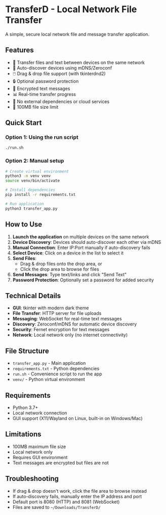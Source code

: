 # TransferD - Local Network File Transfer

A simple, secure local network file and message transfer application.

## Features

- 🔄 Transfer files and text between devices on the same network
- 🎯 Auto-discover devices using mDNS/Zeroconf
- 🖱️ Drag & drop file support (with tkinterdnd2)
- 🔒 Optional password protection
- 🔐 Encrypted text messages
- 📊 Real-time transfer progress
- 🚫 No external dependencies or cloud services
- 📏 100MB file size limit

## Quick Start

### Option 1: Using the run script
```bash
./run.sh
```

### Option 2: Manual setup
```bash
# Create virtual environment
python3 -m venv venv
source venv/bin/activate

# Install dependencies
pip install -r requirements.txt

# Run application
python3 transfer_app.py
```

## How to Use

1. **Launch the application** on multiple devices on the same network
2. **Device Discovery**: Devices should auto-discover each other via mDNS
3. **Manual Connection**: Enter IP:Port manually if auto-discovery fails
4. **Select Device**: Click on a device in the list to select it
5. **Send Files**: 
   - Drag & drop files onto the drop area, or
   - Click the drop area to browse for files
6. **Send Messages**: Type text/links and click "Send Text"
7. **Password Protection**: Optionally set a password for added security

## Technical Details

- **GUI**: tkinter with modern dark theme
- **File Transfer**: HTTP server for file uploads
- **Messaging**: WebSocket for real-time text messages
- **Discovery**: Zeroconf/mDNS for automatic device discovery
- **Security**: Fernet encryption for text messages
- **Network**: Local network only (no internet connectivity)

## File Structure

- `transfer_app.py` - Main application
- `requirements.txt` - Python dependencies
- `run.sh` - Convenience script to run the app
- `venv/` - Python virtual environment

## Requirements

- Python 3.7+
- Local network connection
- GUI support (X11/Wayland on Linux, built-in on Windows/Mac)

## Limitations

- 100MB maximum file size
- Local network only
- Requires GUI environment
- Text messages are encrypted but files are not

## Troubleshooting

- If drag & drop doesn't work, click the file area to browse instead
- If auto-discovery fails, manually enter the IP address and port
- Default port is 8080 (HTTP) and 8081 (WebSocket)
- Files are saved to `~/Downloads/TransferD/`